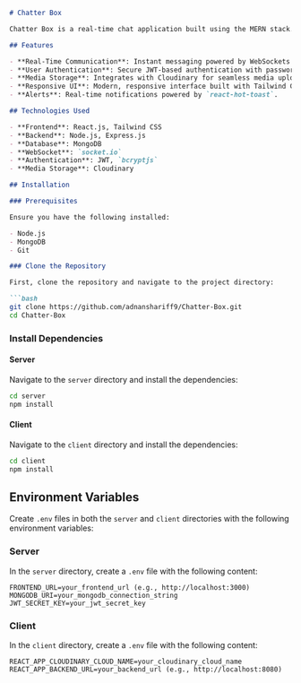 

```markdown
# Chatter Box

Chatter Box is a real-time chat application built using the MERN stack. It allows users to chat with each other in real-time, featuring JWT authentication, password hashing with BCryptjs, media storage, and a responsive UI.

## Features

- **Real-Time Communication**: Instant messaging powered by WebSockets and `socket.io`.
- **User Authentication**: Secure JWT-based authentication with password encryption using `bcryptjs`.
- **Media Storage**: Integrates with Cloudinary for seamless media uploads and storage.
- **Responsive UI**: Modern, responsive interface built with Tailwind CSS.
- **Alerts**: Real-time notifications powered by `react-hot-toast`.

## Technologies Used

- **Frontend**: React.js, Tailwind CSS
- **Backend**: Node.js, Express.js
- **Database**: MongoDB
- **WebSocket**: `socket.io`
- **Authentication**: JWT, `bcryptjs`
- **Media Storage**: Cloudinary

## Installation

### Prerequisites

Ensure you have the following installed:

- Node.js
- MongoDB
- Git

### Clone the Repository

First, clone the repository and navigate to the project directory:

```bash
git clone https://github.com/adnanshariff9/Chatter-Box.git
cd Chatter-Box
```

### Install Dependencies

#### Server

Navigate to the `server` directory and install the dependencies:

```bash
cd server
npm install
```

#### Client

Navigate to the `client` directory and install the dependencies:

```bash
cd client
npm install
```

## Environment Variables

Create `.env` files in both the `server` and `client` directories with the following environment variables:

### Server

In the `server` directory, create a `.env` file with the following content:

```plaintext
FRONTEND_URL=your_frontend_url (e.g., http://localhost:3000)
MONGODB_URI=your_mongodb_connection_string
JWT_SECRET_KEY=your_jwt_secret_key
```

### Client

In the `client` directory, create a `.env` file with the following content:

```plaintext
REACT_APP_CLOUDINARY_CLOUD_NAME=your_cloudinary_cloud_name
REACT_APP_BACKEND_URL=your_backend_url (e.g., http://localhost:8080)
```
```
